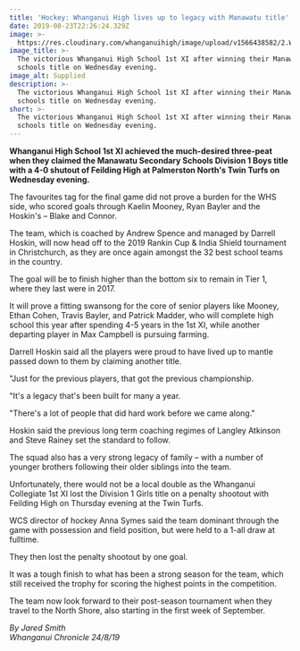 ```yaml
---
title: 'Hockey: Whanganui High lives up to legacy with Manawatu title'
date: 2019-08-23T22:26:24.329Z
image: >-
  https://res.cloudinary.com/whanganuihigh/image/upload/v1566438582/2.Winners-4-to-Nil.jpg
image_title: >-
  The victorious Whanganui High School 1st XI after winning their Manawatu
  schools title on Wednesday evening.
image_alt: Supplied
description: >-
  The victorious Whanganui High School 1st XI after winning their Manawatu
  schools title on Wednesday evening.
short: >-
  The victorious Whanganui High School 1st XI after winning their Manawatu
  schools title on Wednesday evening.
---
```

**Whanganui High School 1st XI achieved the much-desired three-peat when they claimed the Manawatu Secondary Schools Division 1 Boys title with a 4-0 shutout of Feilding High at Palmerston North's Twin Turfs on Wednesday evening.**

The favourites tag for the final game did not prove a burden for the WHS side, who scored goals through Kaelin Mooney, Ryan Bayler and the Hoskin's – Blake and Connor.

The team, which is coached by Andrew Spence and managed by Darrell Hoskin, will now head off to the 2019 Rankin Cup & India Shield tournament in Christchurch, as they are once again amongst the 32 best school teams in the country.

The goal will be to finish higher than the bottom six to remain in Tier 1, where they last were in 2017.

It will prove a fitting swansong for the core of senior players like Mooney, Ethan Cohen, Travis Bayler, and Patrick Madder, who will complete high school this year after spending 4-5 years in the 1st XI, while another departing player in Max Campbell is pursuing farming.

Darrell Hoskin said all the players were proud to have lived up to mantle passed down to them by claiming another title.

"Just for the previous players, that got the previous championship.

"It's a legacy that's been built for many a year.

"There's a lot of people that did hard work before we came along."

Hoskin said the previous long term coaching regimes of Langley Atkinson and Steve Rainey set the standard to follow.

The squad also has a very strong legacy of family – with a number of younger brothers following their older siblings into the team.

Unfortunately, there would not be a local double as the Whanganui Collegiate 1st XI lost the Division 1 Girls title on a penalty shootout with Feilding High on Thursday evening at the Twin Turfs.

WCS director of hockey Anna Symes said the team dominant through the game with possession and field position, but were held to a 1-all draw at fulltime.

They then lost the penalty shootout by one goal.

It was a tough finish to what has been a strong season for the team, which still received the trophy for scoring the highest points in the competition.

The team now look forward to their post-season tournament when they travel to the North Shore, also starting in the first week of September.

_By Jared Smith_\
_Whanganui Chronicle 24/8/19_
